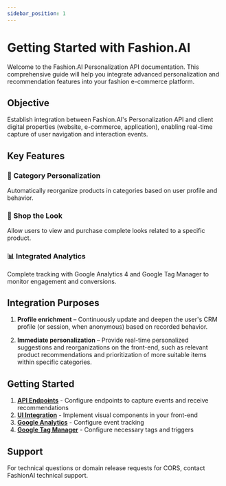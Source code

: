 ```yaml
---
sidebar_position: 1
---
```


# Getting Started with Fashion.AI

Welcome to the Fashion.AI Personalization API documentation. This comprehensive guide will help you integrate advanced personalization and recommendation features into your fashion e-commerce platform.

## Objective

Establish integration between Fashion.AI's Personalization API and client digital properties (website, e-commerce, application), enabling real-time capture of user navigation and interaction events.

## Key Features

### 🎯 Category Personalization
Automatically reorganize products in categories based on user profile and behavior.

### 👗 Shop the Look
Allow users to view and purchase complete looks related to a specific product.

### 📊 Integrated Analytics
Complete tracking with Google Analytics 4 and Google Tag Manager to monitor engagement and conversions.

## Integration Purposes

1. **Profile enrichment** – Continuously update and deepen the user's CRM profile (or session, when anonymous) based on recorded behavior.

2. **Immediate personalization** – Provide real-time personalized suggestions and reorganizations on the front-end, such as relevant product recommendations and prioritization of more suitable items within specific categories.

## Getting Started

1. **[API Endpoints](./api-endpoints)** - Configure endpoints to capture events and receive recommendations
2. **[UI Integration](./ui-integration)** - Implement visual components in your front-end
3. **[Google Analytics](./google-analytics)** - Configure event tracking
4. **[Google Tag Manager](./google-tag-manager)** - Configure necessary tags and triggers

## Support

For technical questions or domain release requests for CORS, contact FashionAI technical support.